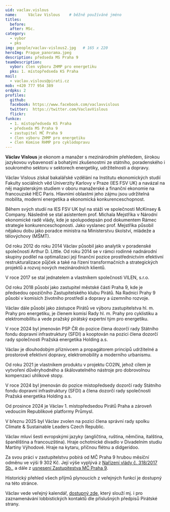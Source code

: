 ```yaml
---
uid: vaclav.vislous
name:     Václav Vislous  	# běžně používáné jméno
titles:
  before: 
  after: MSc.
category:
  - vybor
  - pks
img: people/vaclav-vislous2.jpg   # 165 x 220
heroImg: Prague_panorama.jpeg
description: předseda MS Praha 9
teamDescription:
  vybor: člen výboru ZHMP pro energetiku 
  pks: 1. místopředseda KS Praha
mail:
  - vaclav.vislous@pirati.cz
mob: +420 777 954 389
ordpks: 2
profiles:
  github:       
  facebook: https://www.facebook.com/vaclavvislous 
  twitter:  https://twitter.com/VaclavVislous		  
  flickr:
funkce:
  - 1. místopředseda KS Praha
  - předseda MS Praha 9
  - zastupitel MČ Praha 9	
  - člen výboru ZHMP pro energetiku
  - člen Komise RHMP pro cyklodopravu 	  
---
```


**Václav Vislous** je ekonom a manažer s mezinárodním přehledem, širokou jazykovou vybaveností a bohatými zkušenostmi ze státního, poradenského i soukromého sektoru v sektorech energetiky, udržitelnosti a dopravy.

Václav Vislous získal bakalářské vzdělání na Institutu ekonomických studií Fakulty sociálních věd Univerzity Karlovy v Praze (IES FSV UK) a navázal na něj magisterským studiem v oboru manažerské a finanční ekonomie na francouzské HEC Paris. Hlavními oblastmi jeho zájmu jsou udržitelná mobilita, moderní energetika a ekonomická konkurenceschopnost.

Během svých studií na IES FSV UK byl na stáži ve společnosti McKinsey & Company. Následně se stal asistentem prof. Michala Mejstříka v Národní ekonomické radě vlády, kde je spolupodepsán pod dokumentem Rámec strategie konkurenceschopnosti. Jako vyslanec prof. Mejstříka působil nějakou dobu jako poradce ministra na Ministerstvu školství, mládeže a tělovýchovy (MŠMT).

Od roku 2012 do roku 2014 Václav působil jako analytik v poradenské společnosti Arthur D. Little. Od roku 2014 se v rámci rodinné nadnárodní skupiny podílel na optimalizaci její finanční pozice prostřednictvím efektivní restrukturalizace půjček a také na řízení transformačních a strategických projektů a rozvoj nových mezinárodních klientů.

V roce 2017 se stal jednatelem a vlastníkem společnosti VILEN, s.r.o.

Od roku 2018 působí jako zastupitel městské části Praha 9, kde je předsedou opozičního Zastupitelského klubu Pirátů. Na Radnici Prahy 9 působí v komisích životního prostředí a dopravy a územního rozvoje.

Václav dále působí jako zástupce Pirátů ve výboru zastupitelstva hl. m. Prahy pro energetiku, je členem komisí Rady hl. m. Prahy pro cyklistiku a elektromobilitu a vede pražský pirátský expertní tým pro energetiku.

V roce 2024 byl jmenován PSP ČR do pozice člena dozorčí rady Státního fondu dopravní infrastruktury (SFDI) a kooptován na pozici člena dozorčí rady společnosti Pražská energetika Holding a.s.

Václav je dlouhodobým příznivcem a propagátorem principů udržitelné a prostorově efektivní dopravy, elektromobility a moderního urbanismu.

Od roku 2021 je vlastníkem produktu v projektu CO2IN, jehož cílem je vytvoření důvěryhodného a škálovatelného nástroje pro dobrovolnou kompenzaci uhlíkové stopy.

V roce 2024 byl jmenován do pozice místopředsedy dozorčí rady Státního fondu dopravní infrastruktury (SFDI) a člena dozorčí rady společnosti Pražská energetika Holding a.s.

Od prosince 2024 je Václav 1. místopředsedou Pirátů Praha a zároveň vedoucím Republikové platformy Průmysl.

V březnu 2025 byl Václav zvolen na pozici člena správní rady spolku Climate & Sustainable Leaders Czech Republic.

Václav mluví šesti evropskými jazyky (angličtina, ruština, němčina, italština, španělština a francouzština). Hraje ochotnické divadlo v Divadelním studiu Martiny Výhodové. Hraje na kytaru, příčnou flétnu a didgeridoo.

Za svou práci v zastupitelstvu pobírá od MČ Praha 9 hrubou měsíční odměnu ve výši 9 302 Kč. Její výše vyplývá z [Nařízení vlády č. 318/2017 Sb.](https://www.zakonyprolidi.cz/cs/2017-318), a dále z [usnesení Zastupitestva MČ Praha 9](https://praha9.cz/sites/default/files/downloads/import/z-20-018-us_0.pdf).

Historický přehled všech příjmů plynoucích z veřejných funkcí je dostupný na této stránce.

Václav vede veřejný kalendář, [dostupný zde](https://calendar.google.com/calendar/embed?src=vaclav.vislous%40pirati.cz&ctz=Europe%2FPrague), který slouží mj. i pro zaznamenávání lobbistických kontaktů dle příslušných předpisů Pirátské strany.
